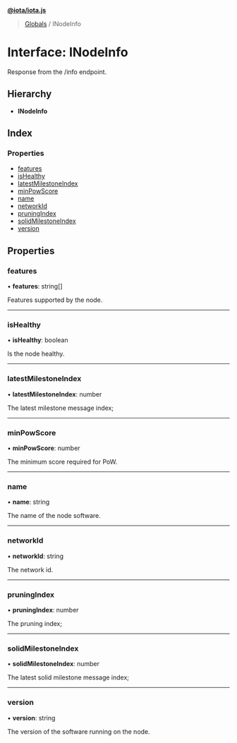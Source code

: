 **[@iota/iota.js](../README.md)**

> [Globals](../README.md) / INodeInfo

# Interface: INodeInfo

Response from the /info endpoint.

## Hierarchy

* **INodeInfo**

## Index

### Properties

* [features](inodeinfo.md#features)
* [isHealthy](inodeinfo.md#ishealthy)
* [latestMilestoneIndex](inodeinfo.md#latestmilestoneindex)
* [minPowScore](inodeinfo.md#minpowscore)
* [name](inodeinfo.md#name)
* [networkId](inodeinfo.md#networkid)
* [pruningIndex](inodeinfo.md#pruningindex)
* [solidMilestoneIndex](inodeinfo.md#solidmilestoneindex)
* [version](inodeinfo.md#version)

## Properties

### features

•  **features**: string[]

Features supported by the node.

___

### isHealthy

•  **isHealthy**: boolean

Is the node healthy.

___

### latestMilestoneIndex

•  **latestMilestoneIndex**: number

The latest milestone message index;

___

### minPowScore

•  **minPowScore**: number

The minimum score required for PoW.

___

### name

•  **name**: string

The name of the node software.

___

### networkId

•  **networkId**: string

The network id.

___

### pruningIndex

•  **pruningIndex**: number

The pruning index;

___

### solidMilestoneIndex

•  **solidMilestoneIndex**: number

The latest solid milestone message index;

___

### version

•  **version**: string

The version of the software running on the node.
